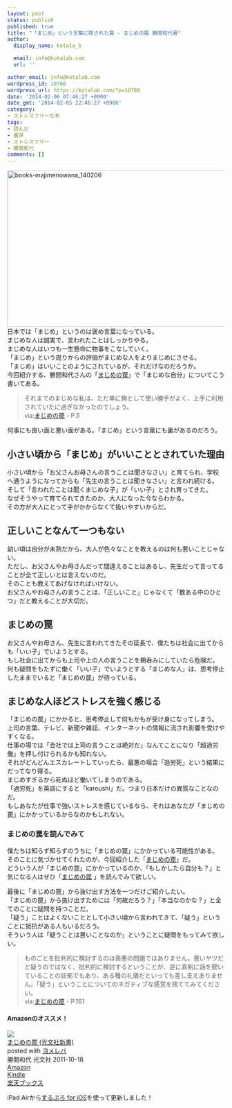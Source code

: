 ```yaml
---
layout: post
status: publish
published: true
title: "「まじめ」という言葉に隠された罠 - まじめの罠 勝間和代著"
author:
  display_name: kotala_b

  email: info@kotalab.com
  url: ''

author_email: info@kotalab.com
wordpress_id: 10766
wordpress_url: https://kotalab.com/?p=10766
date: '2014-02-06 07:46:27 +0900'
date_gmt: '2014-02-05 22:46:27 +0900'
category:
- ストレスフリーな本
tags:
- 読んだ
- 書評
- ストレスフリー
- 勝間和代
comments: []
---
```

<p><img src="https://kotalab.com/wp-content/uploads/books-majimenowana_140206-546x361.jpg" alt="books-majimenowana_140206" width="546" height="361" class="alignnone size-large wp-image-10787" /><br />
日本では「まじめ」というのは褒め言葉になっている。<br />
まじめな人は誠実で、言われたことはしっかりやる。<br />
まじめな人はいつも一生懸命に物事をこなしていく。<br />
「まじめ」という周りからの評価がまじめな人をよりまじめにさせる。<br />
「まじめ」はいいことのようにされているが、それだけなのだろうか。<br />
今回紹介する、勝間和代さんの「<a href="https://www.amazon.co.jp/exec/obidos/asin/4334036465/same-22/" rel="nofollow" target="_blank">まじめの罠</a>」で「まじめな自分」についてこう書いてある。</p>
<blockquote><p>それまでのまじめな私は、ただ単に駒として使い勝手がよく、上手に利用されていたに過ぎなかったのでしょう。<br />
via:<a href="https://www.amazon.co.jp/exec/obidos/asin/4334036465/same-22/" rel="nofollow" target="_blank">まじめの罠</a> - P.5</p></blockquote>
<p>何事にも良い面と悪い面がある。「まじめ」という言葉にも裏があるのだろう。<br />
<!--more--></p>
<h2>小さい頃から「まじめ」がいいこととされていた理由</h2>
<p>小さい頃から「お父さんお母さんの言うことは聞きなさい」と育てられ、学校へ通うようになってからも「先生の言うことは聞きなさい」と言われ続ける。<br />
そして「言われたことは聞くまじめな子」が「いい子」とされ育ってきた。<br />
なぜそうやって育てられてきたのか、大人になった今ならわかる。<br />
その方が大人にとって手がかからなくて扱いやすいからだ。</p>
<h2>正しいことなんて一つもない</h2>
<p>幼い頃は自分が未熟だから、大人が色々なことを教えるのは何も悪いことじゃない。<br />
ただし、お父さんやお母さんだって間違えることはあるし、先生だって言ってることが全て正しいとは言えないのだ。<br />
そのことも教えてあげなければいけない。<br />
お父さんやお母さんの言うことは、「正しいこと」じゃなくて「数ある中のひとつ」だと教えることが大切だ。</p>
<h2>まじめの罠</h2>
<p>お父さんやお母さん、先生に言われてきたその延長で、僕たちは社会に出てからも「いい子」でいようとする。<br />
もし社会に出てからも上司や上の人の言うことを鵜呑みにしていたら危険だ。<br />
何も疑問をもたずに働く「いい子」でいようとする「まじめな人」は、思考停止したままでいると「まじめの罠」が待っている。</p>
<h2>まじめな人ほどストレスを強く感じる</h2>
<p>「まじめの罠」にかかると、思考停止して何もかもが受け身になってしまう。<br />
上司の言葉、テレビ、新聞や雑誌、インターネットの情報に流され影響を受けやすくなる。<br />
仕事の場では「会社では上司の言うことは絶対だ」なんてことになり「超過労働」を押し付けられるかも知れない。<br />
それがどんどんエスカレートしていったら、最悪の場合「過労死」という結果にだってなり得る。<br />
まじめすぎるから死ぬほど働いてしまうのである。<br />
「過労死」を英語にすると「karoushi」だ。つまり日本だけの異質なことなのだ。<br />
もしあなたが仕事で強いストレスを感じているなら、それはあなたが「まじめの罠」にかかっているからなのかもしれない。</p>
<h3>まじめの罠を読んでみて</h3>
<p>僕たちは知らず知らずのうちに「まじめの罠」にかかっている可能性がある。<br />
そのことに気づかせてくれたのが、今回紹介した「<a href="https://www.amazon.co.jp/exec/obidos/asin/4334036465/same-22/" rel="nofollow" target="_blank">まじめの罠</a>」だ。<br />
どういう人が「まじめの罠」にかかっているのか、「もしかしたら自分も？」と気になる人はぜひ「<a href="https://www.amazon.co.jp/exec/obidos/asin/4334036465/same-22/" rel="nofollow" target="_blank">まじめの罠</a> 」を読んでみて欲しい。</p>
<p>最後に「まじめの罠」から抜け出す方法を一つだけご紹介したい。<br />
「まじめの罠」から抜け出すためには「何故だろう？」「本当なのかな？」と全てのことに疑問を持つことだ。<br />
「疑う」ことはよくないこととして小さい頃から言われてきて、「疑う」ということに抵抗がある人もいるだろう。<br />
そういう人は「疑うことは悪いことなのか」ということに疑問をもってみて欲しい。</p>
<blockquote><p>ものごとを批判的に検討するのは善悪の問題ではありません。悪いヤツだと疑うのではなく、批判的に検討するということが、逆に真剣に話を聞いていることの証拠でもあり、ある種の礼儀だといっても差し支えありません。「疑う」ということについてのネガティブな感覚を捨ててみてください。<br />
via:<a href="https://www.amazon.co.jp/exec/obidos/asin/4334036465/same-22/" rel="nofollow" target="_blank">まじめの罠</a> - P.161</p></blockquote>
<h4 class="aam">Amazonのオススメ！</h4>
<div class="booklink-box">
<div class="booklink-image"><a href="https://www.amazon.co.jp/exec/obidos/asin/4334036465/same-22/" rel="nofollow" target="_blank"><img src="https://images-fe.ssl-images-amazon.com/images/I/3172XPhPpvL._SL160_.jpg" style="border: none;" /></a></div>
<div class="booklink-info">
<div class="booklink-name"><a href="https://www.amazon.co.jp/exec/obidos/asin/4334036465/same-22/" rel="nofollow" target="_blank">まじめの罠 (光文社新書)</a>
<div class="booklink-powered-date">posted with <a href="https://yomereba.com" rel="nofollow" target="_blank">ヨメレバ</a></div>
</div>
<div class="booklink-detail">勝間和代 光文社 2011-10-18    </div>
<div class="booklink-link2">
<div class="shoplinkamazon"><a href="https://www.amazon.co.jp/exec/obidos/asin/4334036465/same-22/" rel="nofollow" target="_blank" title="アマゾン" >Amazon</a></div>
<div class="shoplinkkindle"><a href="https://www.amazon.co.jp/exec/obidos/ASIN/B009KZ43FY/same-22/" rel="nofollow" target="_blank" >Kindle</a></div>
<div class="shoplinkrakuten"><a href="http://c.af.moshimo.com/af/c/click?a_id=374941&p_id=56&pc_id=56&pl_id=637&s_v=b5Rz2P0601xu&url=http%3A%2F%2Fbooks.rakuten.co.jp%2Frb%2F11408297%2F" rel="nofollow" target="_blank" title="楽天ブックス" >楽天ブックス</a></div>
</p></div>
</div>
<div class="booklink-footer"></div>
</div>
<p>iPad Airから<a href="https://itunes.apple.com/jp/app/surupuro-for-ios-buroguedita/id436676299?mt=8&uo=4&at=10l4yU" rel="nofollow" target="_blank">するぷろ for iOS</a>を使って更新しました！</p>
